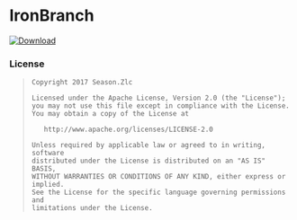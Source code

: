# IronBranch

[ ![Download](https://api.bintray.com/packages/ssseasonnn/android/IronBranch/images/download.svg?version=1.0.0) ](https://bintray.com/ssseasonnn/android/IronBranch/1.0.0/link)


### License

> ```
> Copyright 2017 Season.Zlc
>
> Licensed under the Apache License, Version 2.0 (the "License");
> you may not use this file except in compliance with the License.
> You may obtain a copy of the License at
>
>    http://www.apache.org/licenses/LICENSE-2.0
>
> Unless required by applicable law or agreed to in writing, software
> distributed under the License is distributed on an "AS IS" BASIS,
> WITHOUT WARRANTIES OR CONDITIONS OF ANY KIND, either express or implied.
> See the License for the specific language governing permissions and
> limitations under the License.
> ```
